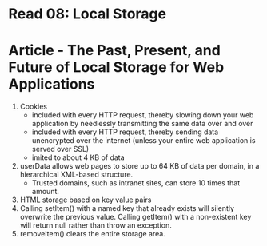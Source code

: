 # Read 08: Local Storage

# Article - The Past, Present, and Future of Local Storage for Web Applications

1. Cookies 
    - included with every HTTP request, thereby slowing down your web 
      application by needlessly transmitting the same data over and over
    - included with every HTTP request, thereby sending data unencrypted over the internet 
      (unless your entire web application is served over SSL)
    - imited to about 4 KB of data
2. userData allows web pages to store up to 64 KB of data per domain, in a hierarchical XML-based structure.
    - Trusted domains, such as intranet sites, can store 10 times that amount.
3. HTML storage based on key value pairs
4. Calling setItem() with a named key that already exists will silently overwrite the previous value. 
   Calling getItem() with a non-existent key will return null rather than throw an exception.
5. removeItem() clears the entire storage area.
